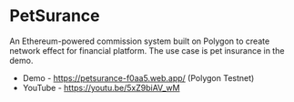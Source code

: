 # PetSurance
An Ethereum-powered commission system built on Polygon to create network effect for financial platform.  The use case is pet insurance in the demo.

- Demo - https://petsurance-f0aa5.web.app/    (Polygon Testnet)
- YouTube - https://youtu.be/5xZ9biAV_wM